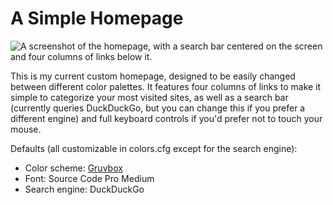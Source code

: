 
# A Simple Homepage

![A screenshot of the homepage, with a search bar centered on the screen and four columns of links below it.](https://repository-images.githubusercontent.com/409030626/081d2615-8731-4310-8615-61b6b0be5284)

This is my current custom homepage, designed to be easily changed between different color palettes. It features four columns of links to make it simple to categorize your most visited sites, as well as a search bar (currently queries DuckDuckGo, but you can change this if you prefer a different engine) and full keyboard controls if you'd prefer not to touch your mouse.

Defaults (all customizable in colors.cfg except for the search engine):

  - Color scheme: [Gruvbox](https://github.com/morhetz/gruvbox)
  - Font: Source Code Pro Medium
  - Search engine: DuckDuckGo
